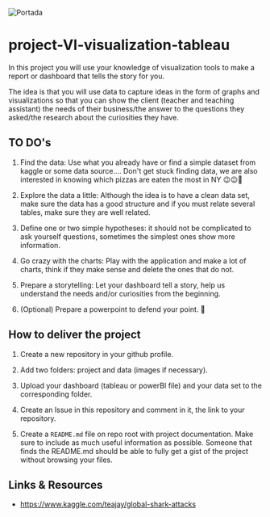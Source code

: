 ![Portada](https://github.com/Ironhack-data-bcn-feb-2023/project-VI-visualization-tableau/blob/main/images/Caso%20Microsoft.jpg)

# project-VI-visualization-tableau

In this project you will use your knowledge of visualization tools to make a report or dashboard that tells the story for you.

The idea is that you will use data to capture ideas in the form of graphs and visualizations so that you can show the client (teacher and teaching assistant) the needs of their business/the answer to the questions they asked/the research about the curiosities they have.


## TO DO's

1. Find the data: Use what you already have or find a simple dataset from kaggle or some data source....  Don't get stuck finding data, we are also interested in knowing which pizzas are eaten the most in NY 😉😉🍕

2. Explore the data a little: Although the idea is to have a clean data set, make sure the data has a good structure and if you must relate several tables, make sure they are well related.

3. Define one or two simple hypotheses: it should not be complicated to ask yourself questions, sometimes the simplest ones show more information.

4. Go crazy with the charts: Play with the application and make a lot of charts, think if they make sense and delete the ones that do not.

5. Prepare a storytelling: Let your dashboard tell a story, help us understand the needs and/or curiosities from the beginning.

6. (Optional) Prepare a powerpoint to defend your point. 💪

## How to deliver the project

1. Create a new repository in your github profile.

2. Add two folders: project and data (images if necessary).

3. Upload your dashboard (tableau or powerBI file) and your data set to the corresponding folder.

4. Create an Issue in this repository and comment in it, the link to your repository.

5. Create a `README.md` file on repo root with project documentation. Make sure to include as much useful information as possible. Someone that finds the README.md should be able to fully get a gist of the project without browsing your files.

## Links & Resources

- <https://www.kaggle.com/teajay/global-shark-attacks>

